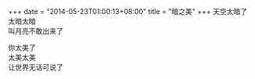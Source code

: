 +++
date = "2014-05-23T01:00:13+08:00"
title = "暗之美"
+++
天空太暗了  
太暗太暗  
叫月亮不敢出来了  
  
你太美了  
太美太美  
让世界无话可说了  